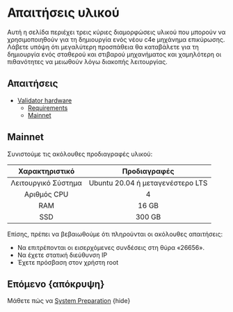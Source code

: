 <!--
παραγγελία: 1
-->

# Απαιτήσεις υλικού
Αυτή η σελίδα περιέχει τρεις κύριες διαμορφώσεις υλικού που μπορούν να χρησιμοποιηθούν για τη δημιουργία ενός νέου c4e
μηχάνημα επικύρωσης. Λάβετε υπόψη ότι μεγαλύτερη προσπάθεια θα καταβάλετε για τη δημιουργία ενός σταθερού και στιβαρού μηχανήματος και χαμηλότερη
οι πιθανότητες να μειωθούν λόγω διακοπής λειτουργίας.

## Απαιτήσεις
- [Validator hardware](#validator-hardware)
     - [Requirements](#requirements)
   - [Mainnet](#mainnet)


## Mainnet
Συνιστούμε τις ακόλουθες προδιαγραφές υλικού:
     

| Χαρακτηριστικό | Προδιαγραφές |
| :------------: | :-----------: |
| Λειτουργικό Σύστημα | Ubuntu 20.04 ή μεταγενέστερο LTS |
| Αριθμός CPU | 4 |
| RAM | 16 GB |
| SSD | 300 GB |

Επίσης, πρέπει να βεβαιωθούμε ότι πληρούνται οι ακόλουθες απαιτήσεις:
* Να επιτρέπονται οι εισερχόμενες συνδέσεις στη θύρα «26656».
* Να έχετε στατική διεύθυνση IP
* Έχετε πρόσβαση στον χρήστη root


## Επόμενο {απόκρυψη}

Μάθετε πώς να [System Preparation](system-preparation.md) {hide}
